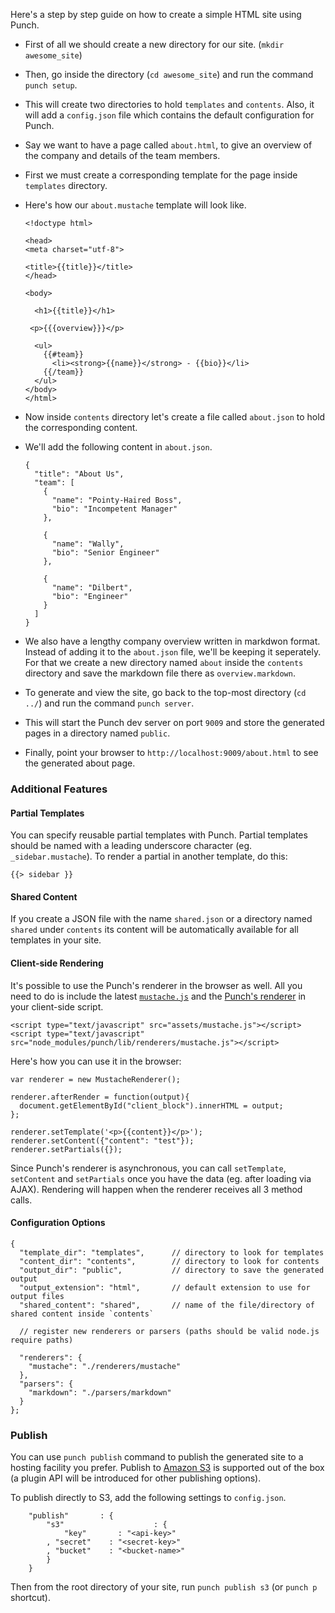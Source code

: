 Here's a step by step guide on how to create a simple HTML site using Punch.

* First of all we should create a new directory for our site. (`mkdir awesome_site`)

* Then, go inside the directory (`cd awesome_site`) and run the command `punch setup`.

* This will create two directories to hold `templates` and `contents`. Also, it will add a `config.json` file which contains the default configuration for Punch.

* Say we want to have a page called `about.html`, to give an overview of the company and details of the team members.

* First we must create a corresponding template for the page inside `templates` directory.

* Here's how our `about.mustache` template will look like.

      <!doctype html>

      <head>
      <meta charset="utf-8">

      <title>{{title}}</title>
      </head>

      <body>

        <h1>{{title}}</h1>

       <p>{{{overview}}}</p> 
        
        <ul>
          {{#team}}
            <li><strong>{{name}}</strong> - {{bio}}</li>
          {{/team}}
        </ul>
      </body>
      </html>

* Now inside `contents` directory let's create a file called `about.json` to hold the corresponding content.

* We'll add the following content in `about.json`.
  
      {
        "title": "About Us",
        "team": [
          {
            "name": "Pointy-Haired Boss",
            "bio": "Incompetent Manager"
          },

          {
            "name": "Wally",
            "bio": "Senior Engineer"
          },

          {
            "name": "Dilbert",
            "bio": "Engineer"
          }
        ]
      }

* We also have a lengthy company overview written in markdwon format. Instead of adding it to the `about.json` file, we'll be keeping it seperately. For that we create a new directory named `about` inside the `contents` directory and save the markdown file there as `overview.markdown`.

* To generate and view the site, go back to the top-most directory (`cd ../`) and run the command `punch server`.

* This will start the Punch dev server on port `9009` and store the generated pages in a directory named `public`.

* Finally, point your browser to `http://localhost:9009/about.html` to see the generated about page.

### Additional Features

#### Partial Templates

You can specify reusable partial templates with Punch. Partial templates should be named with a leading underscore character (eg. `_sidebar.mustache`). To render a partial in another template, do this:  

    {{> sidebar }}

#### Shared Content

If you create a JSON file with the name `shared.json` or a directory named `shared` under `contents` its content will be automatically available for all templates in your site.

#### Client-side Rendering 

It's possible to use the Punch's renderer in the browser as well. All you need to do is include the latest [`mustache.js`](https://github.com/janl/mustache.js/) and the [Punch's renderer](https://github.com/laktek/Punch/tree/master/lib/renderers) in your client-side script.

    <script type="text/javascript" src="assets/mustache.js"></script>
    <script type="text/javascript" src="node_modules/punch/lib/renderers/mustache.js"></script>

Here's how you can use it in the browser:

    var renderer = new MustacheRenderer();

    renderer.afterRender = function(output){
      document.getElementById("client_block").innerHTML = output;
    };

    renderer.setTemplate('<p>{{content}}</p>');
    renderer.setContent({"content": "test"});
    renderer.setPartials({});
 
Since Punch's renderer is asynchronous, you can call `setTemplate`, `setContent` and `setPartials` once you have the data (eg. after loading via AJAX). Rendering will happen when the renderer receives all 3 method calls.

#### Configuration Options

    {
      "template_dir": "templates",      // directory to look for templates
      "content_dir": "contents",        // directory to look for contents
      "output_dir": "public",           // directory to save the generated output
      "output_extension": "html",       // default extension to use for output files
      "shared_content": "shared",       // name of the file/directory of shared content inside `contents`

      // register new renderers or parsers (paths should be valid node.js require paths)

      "renderers": {
        "mustache": "./renderers/mustache" 
      },
      "parsers": {
        "markdown": "./parsers/markdown" 
      }
    };

### Publish

You can use `punch publish` command to publish the generated site to a hosting facility you prefer. Publish to [Amazon S3](http://aws.typepad.com/aws/2011/02/host-your-static-website-on-amazon-s3.html) is supported out of the box (a plugin API will be introduced for other publishing options).

To publish directly to S3, add the following settings to `config.json`.

		"publish"       : {
			"s3" 					: {
				"key"       : "<api-key>"
			, "secret"    : "<secret-key>"
			, "bucket"    : "<bucket-name>"
			}	
		}

Then from the root directory of your site, run `punch publish s3` (or `punch p` shortcut).


